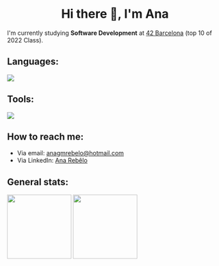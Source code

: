 #### <h1 align="center">Hi there 👋, I'm Ana</h1>

I'm currently studying **Software Development** at [42 Barcelona](https://www.42barcelona.com/es) (top 10 of 2022 Class).

## Languages:
<img src="https://skillicons.dev/icons?i=c,cpp">

## Tools:
<img src="https://skillicons.dev/icons?i=git,github,vscode,aws">

## How to reach me: 
  - Via email: anagmrebelo@hotmail.com
  - Via LinkedIn: [Ana Rebêlo](https://www.linkedin.com/in/ana-mota-rebelo/)
 
## General stats:  
 <div align="left">
    <img height="150px" src="https://github-readme-stats.vercel.app/api/top-langs/?username=anagmrebelo&langs_count=3&theme=dracula"/>
    <img height="150px" src="https://github-readme-stats.vercel.app/api?username=anagmrebelo&show_icons=true&theme=aura_dark&include_all_commits=true&count_private=true"/>
</div>
